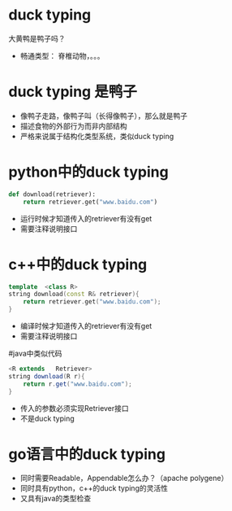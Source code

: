 # duck typing

大黄鸭是鸭子吗？
* 畅通类型： 脊椎动物，。。。
# duck typing 是鸭子
* 像鸭子走路，像鸭子叫（长得像鸭子），那么就是鸭子
* 描述食物的外部行为而非内部结构
* 严格来说属于结构化类型系统，类似duck typing

# python中的duck typing
```python
def download(retriever):
    return retriever.get("www.baidu.com")
```
   
* 运行时候才知道传入的retriever有没有get
* 需要注释说明接口


# c++中的duck typing
```c++
template  <class R>
string download(const R& retriever){
    return retriever.get("www.baidu.com");
}
```

* 编译时候才知道传入的retriever有没有get
* 需要注释说明接口

#java中类似代码

```java
<R extends   Retriever>
string download(R r){
    return r.get("www.baidu.com");
}
```

* 传入的参数必须实现Retriever接口
* 不是duck typing


# go语言中的duck typing
* 同时需要Readable，Appendable怎么办？（apache polygene）
* 同时具有python，c++的duck typing的灵活性
* 又具有java的类型检查



   